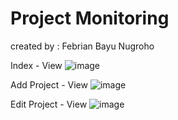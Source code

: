 # Project Monitoring 

created by : Febrian Bayu Nugroho

Index - View
![image]( /ss/tampilan%20index.php.png" )

Add Project - View
![image]( /ss/tampilan%20add%20project.png" )

Edit Project - View
![image]( /ss/tampilan%20edit%20project.png" )
